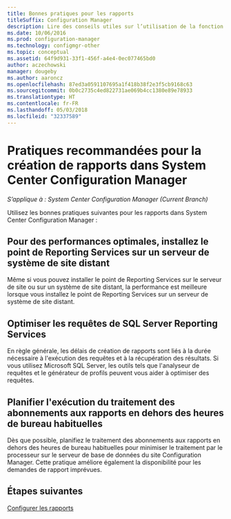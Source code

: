 ```yaml
---
title: Bonnes pratiques pour les rapports
titleSuffix: Configuration Manager
description: Lire des conseils utiles sur l’utilisation de la fonction de rapport de System Center Configuration Manager.
ms.date: 10/06/2016
ms.prod: configuration-manager
ms.technology: configmgr-other
ms.topic: conceptual
ms.assetid: 64f9d931-33f1-456f-a4e4-0ec077465bd0
author: aczechowski
manager: dougeby
ms.author: aaroncz
ms.openlocfilehash: 87ed3a0591107695a1f418b38f2e3f5cb9168c63
ms.sourcegitcommit: 0b0c2735c4ed822731ae069b4cc1380e89e78933
ms.translationtype: HT
ms.contentlocale: fr-FR
ms.lasthandoff: 05/03/2018
ms.locfileid: "32337589"
---
```

# <a name="best-practices-for-reporting-in-system-center-configuration-manager"></a>Pratiques recommandées pour la création de rapports dans System Center Configuration Manager

*S’applique à : System Center Configuration Manager (Current Branch)*

Utilisez les bonnes pratiques suivantes pour les rapports dans System Center Configuration Manager :  

## <a name="for-best-performance-install-the-reporting-services-point-on-a-remote-site-system-server"></a>Pour des performances optimales, installez le point de Reporting Services sur un serveur de système de site distant  
 Même si vous pouvez installer le point de Reporting Services sur le serveur de site ou sur un système de site distant, la performance est meilleure lorsque vous installez le point de Reporting Services sur un serveur de système de site distant.  

## <a name="optimize-sql-server-reporting-services-queries"></a>Optimiser les requêtes de SQL Server Reporting Services  
 En règle générale, les délais de création de rapports sont liés à la durée nécessaire à l'exécution des requêtes et à la récupération des résultats. Si vous utilisez Microsoft SQL Server, les outils tels que l'analyseur de requêtes et le générateur de profils peuvent vous aider à optimiser des requêtes.  

## <a name="schedule-report-subscription-processing-to-run-outside-standard-office-hours"></a>Planifier l'exécution du traitement des abonnements aux rapports en dehors des heures de bureau habituelles  
 Dès que possible, planifiez le traitement des abonnements aux rapports en dehors des heures de bureau habituelles pour minimiser le traitement par le processeur sur le serveur de base de données du site Configuration Manager. Cette pratique améliore également la disponibilité pour les demandes de rapport imprévues.  

## <a name="next-steps"></a>Étapes suivantes
[Configurer les rapports](configuring-reporting.md)
